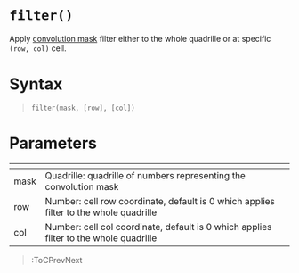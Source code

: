 # `filter()`

Apply [convolution mask](https://en.wikipedia.org/wiki/Kernel_%28image_processing%29) filter either to the whole quadrille or at specific `(row, col)` cell.

# Syntax

> `filter(mask, [row], [col])`

# Parameters

| <!-- --> | <!-- -->                                                                              |
|----------|---------------------------------------------------------------------------------------|
| mask     | Quadrille: quadrille of numbers representing the convolution mask                     |
| row      | Number: cell row coordinate, default is 0 which applies filter to the whole quadrille |
| col      | Number: cell col coordinate, default is 0 which applies filter to the whole quadrille |

> :ToCPrevNext